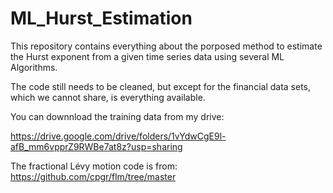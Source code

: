 # ML_Hurst_Estimation
This repository contains everything about the porposed method to estimate the Hurst exponent from a given time series data using several ML Algorithms.

The code still needs to be cleaned, but except for the financial data sets, which we cannot share, is everything available.

You can downnload the training data from my drive:

https://drive.google.com/drive/folders/1vYdwCgE9l-afB_mm6vpprZ9RWBe7at8z?usp=sharing

The fractional Lévy motion code is from:
https://github.com/cpgr/flm/tree/master
